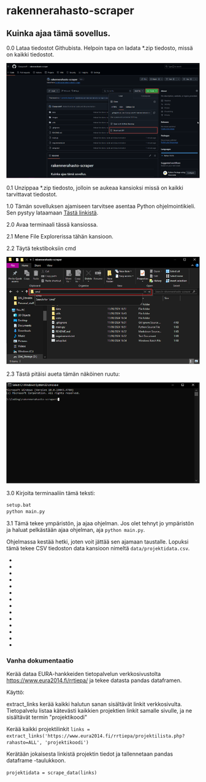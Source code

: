 # rakennerahasto-scraper

## Kuinka ajaa tämä sovellus.

0.0 Lataa tiedostot Githubista. Helpoin tapa on ladata *.zip tiedosto, missä on kaikki tiedostot. 

![File Downloads](images/File_Download.png)

0.1 Unzippaa *.zip tiedosto, jolloin se aukeaa kansioksi missä on kaikki tarvittavat tiedostot.  

1.0 Tämän sovelluksen ajamiseen tarvitsee asentaa Python ohjelmointikieli. Sen pystyy lataamaan [Tästä linkistä](https://www.python.org/downloads/).

2.0 Avaa terminaali tässä kansiossa.  

   2.1 Mene File Explorerissa tähän kansioon.  

   2.2 Täytä tekstiboksiin cmd  

![File Explorer terminaalin laukaisu](images\file_explorer.png)  

   2.3 Tästä pitäisi aueta tämän näköinen ruutu:  

![Command Line](images/cmd.png) 

3.0 Kirjoita terminaaliin tämä teksti:  

```bash
setup.bat
python main.py
```
3.1 Tämä tekee ympäristön, ja ajaa ohjelman. Jos olet tehnyt jo ympäristön ja haluat pelkästään ajaa ohjelman, aja `python main.py`.

Ohjelmassa kestää hetki, joten voit jättää sen ajamaan taustalle. Lopuksi tämä tekee CSV tiedoston data kansioon nimeltä `data/projektidata.csv`.

-
-
-
-
-
-
-
-
-
-
-
-
-
-


### Vanha dokumentaatio

Kerää dataa EURA-hankkeiden tietopalvelun verkkosivustolta https://www.eura2014.fi/rrtiepa/ ja tekee datasta pandas dataframen.

Käyttö:

extract_links kerää kaikki halutun sanan sisältävät linkit verkkosivulta. Tietopalvelu listaa kätevästi kaikkien projektien linkit samalle sivulle, ja ne sisältävät termin "projektikoodi"

Kerää kaikki projektilinkit
`links = extract_links('https://www.eura2014.fi/rrtiepa/projektilista.php?rahasto=ALL', 'projektikoodi')`

Kerätään jokaisesta linkistä projektin tiedot ja tallennetaan pandas dataframe -taulukkoon.

`projektidata = scrape_data(links)`
